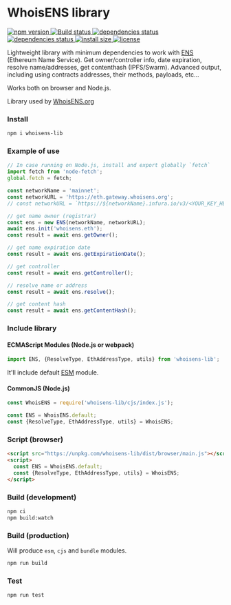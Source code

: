 # WhoisENS library

<p>
    <a href="https://www.npmjs.com/package/whoisens-lib">
        <img src="https://img.shields.io/npm/v/whoisens-lib.svg" alt="npm version">
    </a>
    <a href="https://travis-ci.org/whoisens/whoisens-lib">
        <img src="https://api.travis-ci.org/whoisens/whoisens-lib.svg?branch=master" alt="Build status">
    </a>
    <a href="https://david-dm.org/whoisens/whoisens-lib">
        <img src="https://david-dm.org/whoisens/whoisens-lib/status.svg" alt="dependencies status">
    </a>
    <a href="https://david-dm.org/whoisens/whoisens-lib?type=dev">
        <img src="https://david-dm.org/whoisens/whoisens-lib/dev-status.svg" alt="dependencies status">
    </a>
    <a href="https://packagephobia.now.sh/result?p=whoisens-lib">
        <img src="https://packagephobia.now.sh/badge?p=whoisens-lib" alt="install size">
    </a>
    <a href="https://github.com/whoisens/whoisens-lib/blob/master/LICENSE">
        <img src="https://img.shields.io/npm/l/whoisens-lib.svg" alt="license">
    </a>
</p>


Lightweight library with minimum dependencies to work with [ENS](https://ens.domains/) (Ethereum Name Service). Get owner/controller info,
date expiration, resolve name/addresses, get contenthash (IPFS/Swarm). Advanced output, including using contracts addresses, their methods, payloads, etc...

Works both on browser and Node.js.


Library used by [WhoisENS.org](https://whoisens.org)


### Install

```bash
npm i whoisens-lib
```


### Example of use


```javascript
// In case running on Node.js, install and export globally `fetch`
import fetch from 'node-fetch';
global.fetch = fetch;

const networkName = 'mainnet';
const networkURL = 'https://eth.gateway.whoisens.org';
// const networkURL = `https://${networkName}.infura.io/v3/<YOUR_KEY_HERE>`;

// get name owner (registrar)
const ens = new ENS(networkName, networkURL);
await ens.init('whoisens.eth');
const result = await ens.getOwner();

// get name expiration date
const result = await ens.getExpirationDate();

// get controller
const result = await ens.getController();

// resolve name or address
const result = await ens.resolve();

// get content hash
const result = await ens.getContentHash();
```

### Include library

#### ECMAScript Modules (Node.js or webpack)

```javascript
import ENS, {ResolveType, EthAddressType, utils} from 'whoisens-lib';
```

It'll include default [ESM](https://nodejs.org/api/esm.html) module.

#### CommonJS (Node.js)

```javascript
const WhoisENS = require('whoisens-lib/cjs/index.js');

const ENS = WhoisENS.default;
const {ResolveType, EthAddressType, utils} = WhoisENS;
```

### Script (browser)

```html
<script src="https://unpkg.com/whoisens-lib/dist/browser/main.js"></script>
<script>
  const ENS = WhoisENS.default;
  const {ResolveType, EthAddressType, utils} = WhoisENS;
</script>
```

### Build (development)

```bash
npm ci
npm build:watch
```


### Build (production)

Will produce `esm`, `cjs` and `bundle` modules.

```bash
npm run build
```


### Test

```bash
npm run test
```
